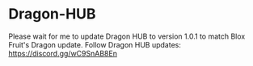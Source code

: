 # Dragon-HUB

Please wait for me to update Dragon HUB to version 1.0.1 to match Blox Fruit's Dragon update.
Follow Dragon HUB updates: https://discord.gg/wC9SnAB8En
